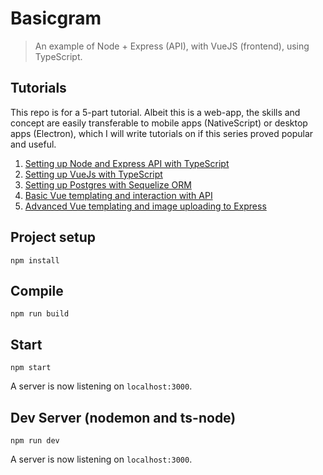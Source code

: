 # Basicgram
> An example of Node + Express (API), with VueJS (frontend), using TypeScript.

## Tutorials

This repo is for a 5-part tutorial. Albeit this is a web-app, the skills and concept are easily transferable to mobile apps (NativeScript) or desktop apps (Electron), which I will write tutorials on if this series proved popular and useful.

1. [Setting up Node and Express API with TypeScript](https://dev.to/calvintwr/build-instagram-using-typescript-node-express-and-vue-part-1-57do)
2. [Setting up VueJs with TypeScript](https://dev.to/calvintwr/build-instagram-using-typescript-node-express-and-vue-part-2-k48)
3. [Setting up Postgres with Sequelize ORM](https://dev.to/calvintwr/build-instagram-using-typescript-node-express-and-vue-part-3-4d1n)
4. [Basic Vue templating and interaction with API](https://dev.to/calvintwr/build-instagram-using-typescript-node-express-and-vue-part-4-23ll)
5. [Advanced Vue templating and image uploading to Express](https://dev.to/calvintwr/build-instagram-using-typescript-node-express-and-vue-part-5-gga)

## Project setup
```
npm install
```

## Compile
```
npm run build
```

## Start
```
npm start
```

A server is now listening on `localhost:3000`.

## Dev Server (nodemon and ts-node)

```
npm run dev
```

A server is now listening on `localhost:3000`.